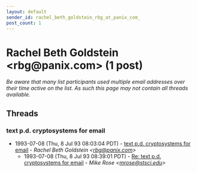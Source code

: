 ```yaml
---
layout: default
sender_id: rachel_beth_goldstein_rbg_at_panix_com_
post_count: 1
---
```


# Rachel Beth Goldstein <rbg<span>@</span>panix.com> (1 post)

_Be aware that many list participants used multiple email addresses over their time active on the list. As such this page may not contain all threads available._

## Threads

### text p.d. cryptosystems for email
+ 1993-07-08 (Thu, 8 Jul 93 08:03:04 PDT) - [text p.d. cryptosystems for email](/archive/1993/07/597d840c88d4f21b1a2eedb63a0dc311ff37a8322f3315dd951618788121feb8) - _Rachel Beth Goldstein \<rbg@panix.com\>_
  + 1993-07-08 (Thu, 8 Jul 93 08:39:01 PDT) - [Re: text p.d. cryptosystems for email](/archive/1993/07/e6e533d76a92acd6bafe841f5e08af01d45413c79305433484d8994db08d5f49) - _Mike Rose \<mrose@stsci.edu\>_

